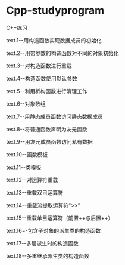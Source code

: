 # Cpp-studyprogram
C++练习

text.1--用构造函数实现数据成员的初始化

text.2--用带参数的构造函数对不同的对象初始化

text.3--对构造函数进行重载

text.4--构造函数使用默认参数

text.5--利用析构函数进行清理工作

text.6--对象数组

text.7--用静态成员函数访问静态数据成员

test.8--将普通函数声明为友元函数

text.9--用友元成员函数访问私有数据

text.10--函数模板

text.11--类模板

text.12--对运算符重载

text.13--重载双目运算符

text.14--重载流提取运算符“>>”

text.15--重载单目运算符（前置++与后置++）

text.16=-包含子对象的派生类的构造函数

text.17--多层派生时的构造函数

text.18--多重继承派生类的构造函数
